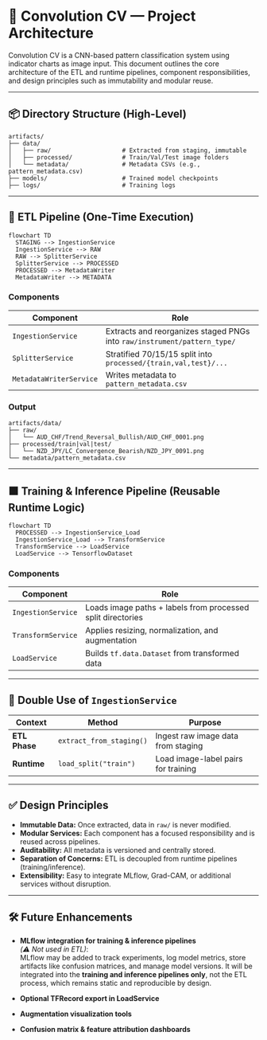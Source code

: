 # 🧱 Convolution CV — Project Architecture

Convolution CV is a CNN-based pattern classification system using indicator charts as image input. This document outlines the core architecture of the ETL and runtime pipelines, component responsibilities, and design principles such as immutability and modular reuse.

---

## 📦 Directory Structure (High-Level)

```text
artifacts/
├── data/
│   ├── raw/                    # Extracted from staging, immutable
│   ├── processed/              # Train/Val/Test image folders
│   └── metadata/               # Metadata CSVs (e.g., pattern_metadata.csv)
├── models/                     # Trained model checkpoints
├── logs/                       # Training logs
````

---

## 🔷 ETL Pipeline (One-Time Execution)

```mermaid
flowchart TD
  STAGING --> IngestionService
  IngestionService --> RAW
  RAW --> SplitterService
  SplitterService --> PROCESSED
  PROCESSED --> MetadataWriter
  MetadataWriter --> METADATA
```

### Components

| Component               | Role                                                                     |
| ----------------------- | ------------------------------------------------------------------------ |
| `IngestionService`      | Extracts and reorganizes staged PNGs into `raw/instrument/pattern_type/` |
| `SplitterService`       | Stratified 70/15/15 split into `processed/{train,val,test}/...`          |
| `MetadataWriterService` | Writes metadata to `pattern_metadata.csv`                                |

### Output

```text
artifacts/data/
├── raw/
│   └── AUD_CHF/Trend_Reversal_Bullish/AUD_CHF_0001.png
├── processed/train|val|test/
│   └── NZD_JPY/LC_Convergence_Bearish/NZD_JPY_0091.png
└── metadata/pattern_metadata.csv
```

---

## 🟧 Training & Inference Pipeline (Reusable Runtime Logic)

```mermaid
flowchart TD
  PROCESSED --> IngestionService_Load
  IngestionService_Load --> TransformService
  TransformService --> LoadService
  LoadService --> TensorflowDataset
```

### Components

| Component          | Role                                                        |
| ------------------ | ----------------------------------------------------------- |
| `IngestionService` | Loads image paths + labels from processed split directories |
| `TransformService` | Applies resizing, normalization, and augmentation           |
| `LoadService`      | Builds `tf.data.Dataset` from transformed data              |

---

## 🔁 Double Use of `IngestionService`

| Context       | Method                   | Purpose                             |
| ------------- | ------------------------ | ----------------------------------- |
| **ETL Phase** | `extract_from_staging()` | Ingest raw image data from staging  |
| **Runtime**   | `load_split("train")`    | Load image-label pairs for training |

---

## ✅ Design Principles

* **Immutable Data:** Once extracted, data in `raw/` is never modified.
* **Modular Services:** Each component has a focused responsibility and is reused across pipelines.
* **Auditability:** All metadata is versioned and centrally stored.
* **Separation of Concerns:** ETL is decoupled from runtime pipelines (training/inference).
* **Extensibility:** Easy to integrate MLflow, Grad-CAM, or additional services without disruption.

---

## 🛠️ Future Enhancements

- **MLflow integration for training & inference pipelines**  
  _(⚠️ Not used in ETL)_:  
  MLflow may be added to track experiments, log model metrics, store artifacts like confusion matrices, and manage model versions. It will be integrated into the **training and inference pipelines only**, not the ETL process, which remains static and reproducible by design.

- **Optional TFRecord export in LoadService**
- **Augmentation visualization tools**
- **Confusion matrix & feature attribution dashboards**

